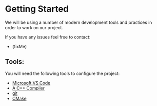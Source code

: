 # Getting Started
We will be using a number of modern development tools and practices in order to work on our project. 

If you have any issues feel free to contact: 
  - (fixMe)

## Tools:
You will need the following tools to configure the project:
  - [Microsoft VS Code](https://code.visualstudio.com/docs/setup/setup-overview)
  - [A C++ Compiler](https://code.visualstudio.com/docs/languages/cpp)
  - [git](https://git-scm.com/downloads)
  - [CMake](https://cliutils.gitlab.io/modern-cmake/)

